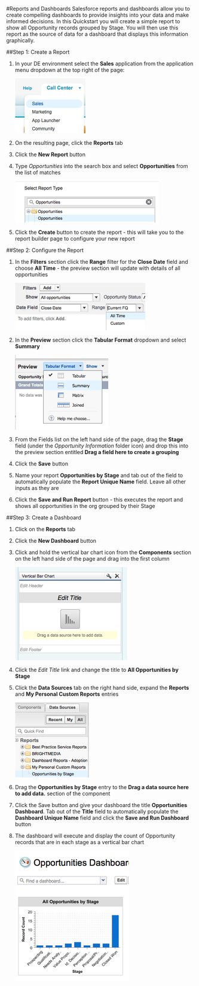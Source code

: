 #Reports and Dashboards
Salesforce reports and dashboards allow you to create compelling dashboards to provide insights into your data and make informed decisions. In this Quickstart you will create a simple report to show all Opportunity records grouped by Stage. You will then use this report as the source of data for a dashboard that displays this information graphically.

##Step 1: Create a Report

1. In your DE environment select the **Sales** application from the application menu dropdown at the top right of the page:

    ![](images/salesapp.png)
    
2. On the resulting page, click the **Reports** tab  
3. Click the **New Report** button  
4. Type *Opportunities* into the search box and select **Opportunities** from the list of matches

    ![](images/selrep.png)
    
5. Click the **Create** button to create the report - this will take you to the report builder page to configure your new report

##Step 2: Configure the Report
1. In the **Filters** section click the **Range** filter for the **Close Date** field and choose **All Time** - the preview section will update with details of all opportunities

    ![](images/alltime.png)
   
2. In the **Preview** section click the **Tabular Format** dropdown and select **Summary**

    ![](images/summary.png)
    
3. From the Fields list on the left hand side of the page, drag the **Stage** field (under the *Opportunity Information* folder icon) and drop this into the preview section entitled **Drag a field here to create a grouping**  

4. Click the **Save** button  

5. Name your report **Opportunities by Stage** and tab out of the field to automatically populate the **Report Unique Name** field. Leave all other inputs as they are  

6. Click the **Save and Run Report** button - this executes the report and shows all opportunities in the org grouped by their Stage

##Step 3: Create a Dashboard
1. Click on the **Reports** tab   

2. Click the **New Dashboard** button   

3. Click and hold the vertical bar chart icon from the **Components** section on the left hand side of the page and drag into the first column

    ![](images/dbvbcomp.png)
    
4. Click the *Edit Title* link and change the title to **All Opportunities by Stage**  

5. Click the **Data Sources** tab on the right hand side, expand the **Reports** and **My Personal Custom Reports** entries

    ![](images/dsrep.png)
    
6. Drag the **Opportunities by Stage** entry to the **Drag a data source here to add data.** section of the component  

7. Click the Save button and give your dashboard the title **Opportunities Dashboard**. Tab out of the **Title** field to automatically populate the **Dashboard Unique Name** field and click the **Save and Run Dashboard** button  

8. The dashboard will execute and display the count of Opportunity records that are in each stage as a vertical bar chart  

   ![](images/dbresult.png)